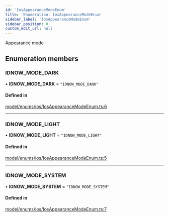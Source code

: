 ```yaml
---
id: 'IosAppearanceModeEnum'
title: 'Enumeration: IosAppearanceModeEnum'
sidebar_label: 'IosAppearanceModeEnum'
sidebar_position: 0
custom_edit_url: null
---
```


Appearance mode

## Enumeration members

### IDNOW_MODE_DARK

• **IDNOW_MODE_DARK** = `"IDNOW_MODE_DARK"`

#### Defined in

[model/enums/ios/IosAppearanceModeEnum.ts:6](https://github.com/tokenstreet-tech/react-native-idnow-videoident/blob/8046c7f/src/model/enums/ios/IosAppearanceModeEnum.ts#L6)

---

### IDNOW_MODE_LIGHT

• **IDNOW_MODE_LIGHT** = `"IDNOW_MODE_LIGHT"`

#### Defined in

[model/enums/ios/IosAppearanceModeEnum.ts:5](https://github.com/tokenstreet-tech/react-native-idnow-videoident/blob/8046c7f/src/model/enums/ios/IosAppearanceModeEnum.ts#L5)

---

### IDNOW_MODE_SYSTEM

• **IDNOW_MODE_SYSTEM** = `"IDNOW_MODE_SYSTEM"`

#### Defined in

[model/enums/ios/IosAppearanceModeEnum.ts:7](https://github.com/tokenstreet-tech/react-native-idnow-videoident/blob/8046c7f/src/model/enums/ios/IosAppearanceModeEnum.ts#L7)
